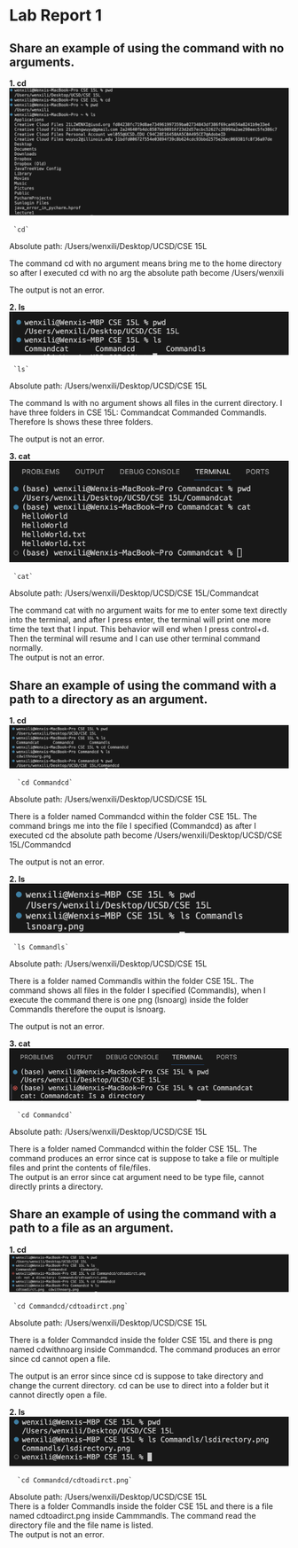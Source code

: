 # Lab Report 1
## Share an example of using the command with no arguments.
  __1. cd__
      ![Image](cdwithnoarg.png)  
     
     `cd`
     
  Absolute path: /Users/wenxili/Desktop/UCSD/CSE 15L
     
  The command cd with no argument means bring me to the home directory so after I executed cd with no arg the absolute path become /Users/wenxili
     
  The output is not an error.

  __2. ls__  
    ![Image](lsnoarg.png)  
      
     `ls`  
     
  Absolute path: /Users/wenxili/Desktop/UCSD/CSE 15L  
     
  The command ls with no argument shows all files in the current directory. I have three folders in CSE 15L: Commandcat Commanded Commandls. Therefore ls shows these three folders.  
     
  The output is not an error.  
  
  __3. cat__
      ![Image](catnoarg.png)  
     
     `cat`
     
  Absolute path: /Users/wenxili/Desktop/UCSD/CSE 15L/Commandcat
     
  The command cat with no argument waits for me to enter some text directly into the terminal, and after I press enter, the terminal will print one more time the text that I input. This behavior will end when I press control+d. Then the terminal will resume and I can use other terminal command normally.  
  The output is not an error.
  
## Share an example of using the command with a path to a directory as an argument.  
  __1. cd__
      ![Image](cdtoadirct.png)  
     
      `cd Commandcd`  
     
  Absolute path: /Users/wenxili/Desktop/UCSD/CSE 15L  
     
  There is a folder named Commandcd within the folder CSE 15L. The command brings me into the file I specified (Commandcd) as after I executed cd the absolute path become /Users/wenxili/Desktop/UCSD/CSE 15L/Commandcd  
     
  The output is not an error.  
  
  __2. ls__  
      ![Image](lsdirectory.png)  
     
     `ls Commandls`  
     
  Absolute path: /Users/wenxili/Desktop/UCSD/CSE 15L  
     
  There is a folder named Commandls within the folder CSE 15L. The command shows all files in the folder I specified (Commandls), when I execute the command there is one png (lsnoarg) inside the folder Commandls therefore the ouput is lsnoarg.  
     
  The output is not an error.  

  __3. cat__
      ![Image](catdirectory.png)  
     
      `cd Commandcd`  
     
  Absolute path: /Users/wenxili/Desktop/UCSD/CSE 15L  
     
  There is a folder named Commandcd within the folder CSE 15L. The command produces an error since cat is suppose to take a file or multiple files and print the contents of file/files.  
  The output is an error since cat argument need to be type file, cannot directly prints a directory.   
  
## Share an example of using the command with a path to a file as an argument.
  __1. cd__
     ![Image](cdtoafile.png)  
     
     `cd Commandcd/cdtoadirct.png`  
     
   Absolute path: /Users/wenxili/Desktop/UCSD/CSE 15L  
     
   There is a folder Commandcd inside the folder CSE 15L and there is png named cdwithnoarg inside Commandcd. The command produces an error since cd cannot open a file.
     
   The output is an error since since cd is suppose to take directory and change the current directory. cd can be use to direct into a folder but it cannot directly open a file.

  __2. ls__  
  ![Image](lsfile.png)  
  
      `cd Commandcd/cdtoadirct.png`  
      
   Absolute path: /Users/wenxili/Desktop/UCSD/CSE 15L  
   There is a folder Commandls inside the folder CSE 15L and there is a file named cdtoadirct.png inside Cammmandls. The command read the directory file and the file name is listed.  
   The output is not an error.

